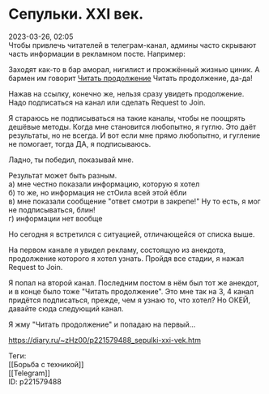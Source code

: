 Сепульки. XXI век.
===================

   
 2023-03-26, 02:05   
   Чтобы привлечь читателей в телеграм-канал, админы часто скрывают часть информации в рекламном посте. Например:   
   
 Заходят как-то в бар аморал, нигилист и прожжённый жизнью циник. А бармен им говорит  [Читать продолжение](https://zHz00.diary.ru/p221579488.htm?index=1#linkmore221579488m1)    Читать продолжение, да-да!     
   
 Нажав на ссылку, конечно же, нельзя сразу увидеть продолжение. Надо подписаться на канал или сделать Request to Join.   
   
 Я стараюсь не подписываться на такие каналы, чтобы не поощрять дешёвые методы. Когда мне становится любопытно, я гуглю. Это даёт результаты, но не всегда. И вот если мне прямо любопытно, и гугление не помогает, тогда ДА, я подписываюсь.   
   
 Ладно, ты победил, показывай мне.   
   
 Результат может быть разным.   
 а) мне честно показали информацию, которую я хотел   
 б) то же, но информация не стОила всей этой ёбли   
 в) мне показали сообщение "ответ смотри в закрепе!" Ну то есть, я мог не подписываться, блин!   
 г) информации нет вообще   
   
 Но сегодня я встретился с ситуацией, отличающейся от списка выше.   
   
 На первом канале я увидел рекламу, состоящую из анекдота, продолжение которого я хотел узнать. Пройдя все стадии, я нажал Request to Join.   
   
 Я попал на второй канал. Последним постом в нём был тот же анекдот, и в конце было тоже "Читать продолжение". Это мне так на 3, 4 канал придётся подписаться, прежде, чем я узнаю то, что хотел? Но ОКЕЙ, давайте сюда следующий канал.   
   
 Я жму "Читать продолжение" и попадаю на первый...   
     
 <https://diary.ru/~zHz00/p221579488_sepulki-xxi-vek.htm>   
   
 Теги:   
 [[Борьба с техникой]]   
 [[Telegram]]   
 ID: p221579488
